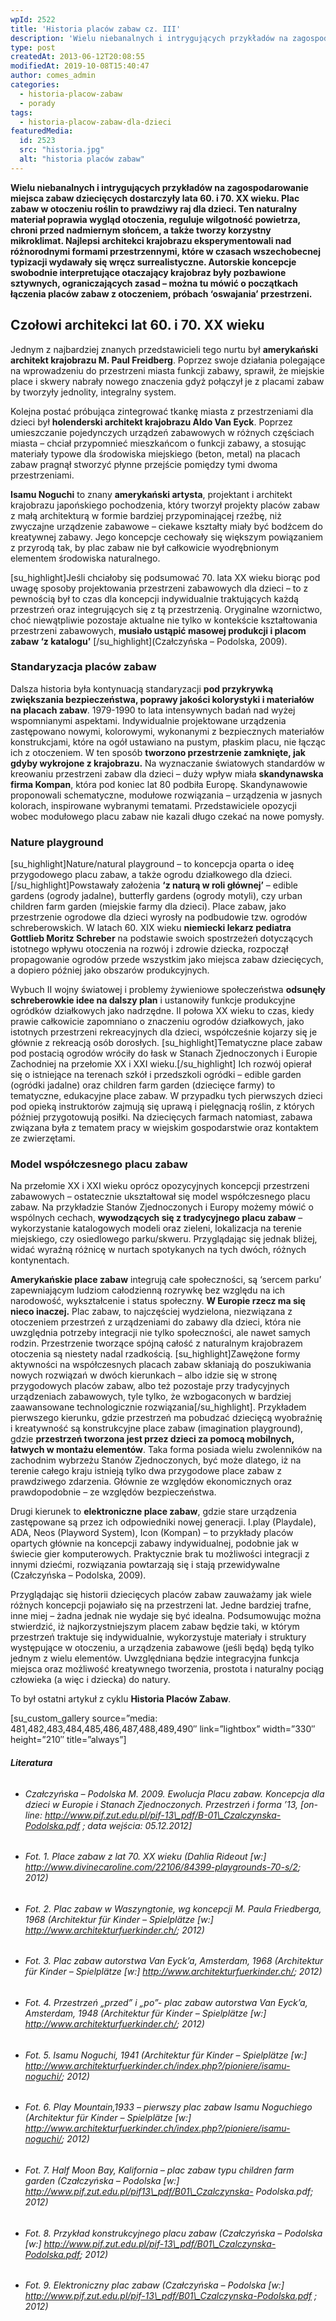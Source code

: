 ```yaml
---
wpId: 2522
title: 'Historia placów zabaw cz. III'
description: 'Wielu niebanalnych i intrygujących przykładów na zagospodarowanie miejsca zabaw dziecięcych dostarczyły lata 60. i 70. XX wieku. Plac zabaw w otoczeniu roślin to prawdziwy raj dla dzieci. Ten naturalny materiał poprawia wygląd otoczenia, reguluje wilgotność powietrza, chroni przed nadmiernym słońcem, a także tworzy korzystny mikroklimat. Najlepsi architekci krajobrazu eksperymentowali nad różnorodnymi formami przestrzennymi, które w ...'
type: post
createdAt: 2013-06-12T20:08:55
modifiedAt: 2019-10-08T15:40:47
author: comes_admin
categories:
  - historia-placow-zabaw
  - porady
tags:
  - historia-placow-zabaw-dla-dzieci
featuredMedia:
  id: 2523
  src: "historia.jpg"
  alt: "historia placów zabaw"
---
```



**Wielu niebanalnych i intrygujących przykładów na zagospodarowanie miejsca zabaw dziecięcych dostarczyły lata 60. i 70. XX wieku. Plac zabaw w otoczeniu roślin to prawdziwy raj dla dzieci. Ten naturalny materiał poprawia wygląd otoczenia, reguluje wilgotność powietrza, chroni przed nadmiernym słońcem, a także tworzy korzystny mikroklimat. Najlepsi architekci krajobrazu eksperymentowali nad różnorodnymi formami przestrzennymi, które w czasach wszechobecnej typizacji wydawały się wręcz surrealistyczne. Autorskie koncepcje swobodnie interpretujące otaczający krajobraz były pozbawione sztywnych, ograniczających zasad – można tu mówić o początkach łączenia placów zabaw z otoczeniem, próbach ‘oswajania’ przestrzeni.**

## Czołowi architekci lat 60. i 70. XX wieku

Jednym z najbardziej znanych przedstawicieli tego nurtu był **amerykański architekt krajobrazu M. Paul Freidberg**. Poprzez swoje działania polegające na wprowadzeniu do przestrzeni miasta funkcji zabawy, sprawił, że miejskie place i skwery nabrały nowego znaczenia gdyż połączył je z placami zabaw by tworzyły jednolity, integralny system.

Kolejna postać próbująca zintegrować tkankę miasta z przestrzeniami dla dzieci był **holenderski architekt krajobrazu Aldo Van Eyck**. Poprzez umieszczanie pojedynczych urządzeń zabawowych w różnych częściach miasta – chciał przypomnieć mieszkańcom o funkcji zabawy, a stosując materiały typowe dla środowiska miejskiego (beton, metal) na placach zabaw pragnął stworzyć płynne przejście pomiędzy tymi dwoma przestrzeniami.

**Isamu Noguchi** to znany **amerykański artysta**, projektant i architekt krajobrazu japońskiego pochodzenia, który tworzył projekty placów zabaw z małą architekturą w formie bardziej przypominającej rzeźbę, niż zwyczajne urządzenie zabawowe – ciekawe kształty miały być bodźcem do kreatywnej zabawy. Jego koncepcje cechowały się większym powiązaniem z przyrodą tak, by plac zabaw nie był całkowicie wyodrębnionym elementem środowiska naturalnego.

\[su\_highlight\]Jeśli chciałoby się podsumować 70. lata XX wieku biorąc pod uwagę sposoby projektowania przestrzeni zabawowych dla dzieci – to z pewnością był to czas dla koncepcji indywidualnie traktujących każdą przestrzeń oraz integrujących się z tą przestrzenią. Oryginalne wzornictwo, choć niewątpliwie pozostaje aktualne nie tylko w kontekście kształtowania przestrzeni zabawowych, **musiało ustąpić masowej produkcji i placom zabaw ‘z katalogu’** \[/su\_highlight\](Czałczyńska – Podolska, 2009).

### Standaryzacja placów zabaw

Dalsza historia była kontynuacją standaryzacji **pod przykrywką zwiększania bezpieczeństwa, poprawy jakości kolorystyki i materiałów na placach zabaw**. 1979-1990 to lata intensywnych badań nad wyżej wspomnianymi aspektami. Indywidualnie projektowane urządzenia zastępowano nowymi, kolorowymi, wykonanymi z bezpiecznych materiałów konstrukcjami, które na ogół ustawiano na pustym, płaskim placu, nie łącząc ich z otoczeniem. W ten sposób **tworzono przestrzenie zamknięte, jak gdyby wykrojone z krajobrazu.** Na wyznaczanie światowych standardów w kreowaniu przestrzeni zabaw dla dzieci – duży wpływ miała **skandynawska firma Kompan**, która pod koniec lat 80 podbiła Europę. Skandynawowie proponowali schematyczne, modułowe rozwiązania – urządzenia w jasnych kolorach, inspirowane wybranymi tematami. Przedstawiciele opozycji wobec modułowego placu zabaw nie kazali długo czekać na nowe pomysły.

### Nature playground

\[su\_highlight\]Nature/natural playground – to koncepcja oparta o ideę przygodowego placu zabaw, a także ogrodu działkowego dla dzieci. \[/su\_highlight\]Powstawały założenia **‘z naturą w roli głównej’** – edible gardens (ogrody jadalne), butterfly gardens (ogrody motyli), czy urban children farm garden (miejskie farmy dla dzieci). Place zabaw, jako przestrzenie ogrodowe dla dzieci wyrosły na podbudowie tzw. ogrodów schreberowskich. W latach 60. XIX wieku **niemiecki lekarz pediatra Gottlieb Moritz Schreber** na podstawie swoich spostrzeżeń dotyczących istotnego wpływu otoczenia na rozwój i zdrowie dziecka, rozpoczął propagowanie ogrodów przede wszystkim jako miejsca zabaw dziecięcych, a dopiero później jako obszarów produkcyjnych.

Wybuch II wojny światowej i problemy żywieniowe społeczeństwa **odsunęły schreberowkie idee na dalszy plan** i ustanowiły funkcje produkcyjne ogródków działkowych jako nadrzędne. II połowa XX wieku to czas, kiedy prawie całkowicie zapomniano o znaczeniu ogrodów działkowych, jako istotnych przestrzeni rekreacyjnych dla dzieci, współcześnie kojarzy się je głównie z rekreacją osób dorosłych. \[su\_highlight\]Tematyczne place zabaw pod postacią ogrodów wróciły do łask w Stanach Zjednoczonych i Europie Zachodniej na przełomie XX i XXI wieku.\[/su\_highlight\] Ich rozwój opierał się o istniejące na terenach szkół i przedszkoli ogródki – edible garden (ogródki jadalne) oraz children farm garden (dziecięce farmy) to tematyczne, edukacyjne place zabaw. W przypadku tych pierwszych dzieci pod opieką instruktorów zajmują się uprawą i pielęgnacją roślin, z których później przygotowują posiłki. Na dziecięcych farmach natomiast, zabawa związana była z tematem pracy w wiejskim gospodarstwie oraz kontaktem ze zwierzętami.

### Model współczesnego placu zabaw

Na przełomie XX i XXI wieku oprócz opozycyjnych koncepcji przestrzeni zabawowych – ostatecznie ukształtował się model współczesnego placu zabaw. Na przykładzie Stanów Zjednoczonych i Europy możemy mówić o wspólnych cechach, **wywodzących się z tradycyjnego placu zabaw** – wykorzystanie katalogowych modeli oraz zieleni, lokalizacja na terenie miejskiego, czy osiedlowego parku/skweru. Przyglądając się jednak bliżej, widać wyraźną różnicę w nurtach spotykanych na tych dwóch, różnych kontynentach.

**Amerykańskie place zabaw** integrują całe społeczności, są ‘sercem parku’ zapewniającym ludziom całodzienną rozrywkę bez względu na ich narodowość, wykształcenie i status społeczny. **W Europie rzecz ma się nieco inaczej.** Plac zabaw, to najczęściej wydzielona, niezwiązana z otoczeniem przestrzeń z urządzeniami do zabawy dla dzieci, która nie uwzględnia potrzeby integracji nie tylko społeczności, ale nawet samych rodzin. Przestrzenie tworzące spójną całość z naturalnym krajobrazem otoczenia są niestety nadal rzadkością. \[su\_highlight\]Zawężone formy aktywności na współczesnych placach zabaw skłaniają do poszukiwania nowych rozwiązań w dwóch kierunkach – albo idzie się w stronę przygodowych placów zabaw, albo też pozostaje przy tradycyjnych urządzeniach zabawowych, tyle tylko, że wzbogaconych w bardziej zaawansowane technologicznie rozwiązania\[/su\_highlight\]. Przykładem pierwszego kierunku, gdzie przestrzeń ma pobudzać dziecięcą wyobraźnię i kreatywność są konstrukcyjne place zabaw (imagination playground), gdzie **przestrzeń tworzona jest przez dzieci za pomocą mobilnych, łatwych w montażu elementów**. Taka forma posiada wielu zwolenników na zachodnim wybrzeżu Stanów Zjednoczonych, być może dlatego, iż na terenie całego kraju istnieją tylko dwa przygodowe place zabaw z prawdziwego zdarzenia. Głównie ze względów ekonomicznych oraz prawdopodobnie – ze względów bezpieczeństwa.

Drugi kierunek to **elektroniczne place zabaw**, gdzie stare urządzenia zastępowane są przez ich odpowiedniki nowej generacji. I.play (Playdale), ADA, Neos (Playword System), Icon (Kompan) – to przykłady placów opartych głównie na koncepcji zabawy indywidualnej, podobnie jak w świecie gier komputerowych. Praktycznie brak tu możliwości integracji z innymi dziećmi, rozwiązania powtarzają się i stają przewidywalne (Czałczyńska – Podolska, 2009).

Przyglądając się historii dziecięcych placów zabaw zauważamy jak wiele różnych koncepcji pojawiało się na przestrzeni lat. Jedne bardziej trafne, inne miej – żadna jednak nie wydaje się być idealna. Podsumowując można stwierdzić, iż najkorzystniejszym placem zabaw będzie taki, w którym przestrzeń traktuje się indywidualnie, wykorzystuje materiały i struktury występujące w otoczeniu, a urządzenia zabawowe (jeśli będą) będą tylko jednym z wielu elementów. Uwzględniana będzie integracyjna funkcja miejsca oraz możliwość kreatywnego tworzenia, prostota i naturalny pociąg człowieka (a więc i dziecka) do natury.

To był ostatni artykuł z cyklu **Historia Placów Zabaw**.

\[su\_custom\_gallery source=”media: 481,482,483,484,485,486,487,488,489,490″ link=”lightbox” width=”330″ height=”210″ title=”always”\]

###### **Literatura**

*   ###### Czałczyńska – Podolska M. 2009. Ewolucja Placu zabaw. Koncepcja dla dzieci w Europie i Stanach Zjednoczonych. Przestrzeń i forma ’13, \[on-line: http://www.pif.zut.edu.pl/pif-13\_pdf/B-01\_Czalczynska-Podolska.pdf ; data wejścia: 05.12.2012\]
    
*   ###### Fot. 1. Place zabaw z lat 70. XX wieku (Dahlia Rideout \[w:\] http://www.divinecaroline.com/22106/84399-playgrounds-70-s/2; 2012)
    
*   ###### Fot. 2. Plac zabaw w Waszyngtonie, wg koncepcji M. Paula Friedberga, 1968 (Architektur für Kinder – Spielplätze \[w:\] http://www.architekturfuerkinder.ch/; 2012)
    
*   ###### Fot. 3. Plac zabaw autorstwa Van Eyck’a, Amsterdam, 1968 (Architektur für Kinder – Spielplätze \[w:\] http://www.architekturfuerkinder.ch/; 2012)
    
*   ###### Fot. 4. Przestrzeń „przed” i „po”- plac zabaw autorstwa Van Eyck’a, Amsterdam, 1948 (Architektur für Kinder – Spielplätze \[w:\] http://www.architekturfuerkinder.ch/; 2012)
    
*   ###### Fot. 5. Isamu Noguchi, 1941 (Architektur für Kinder – Spielplätze \[w:\] http://www.architekturfuerkinder.ch/index.php?/pioniere/isamu-noguchi/; 2012)
    
*   ###### Fot. 6. Play Mountain,1933 – pierwszy plac zabaw Isamu Noguchiego (Architektur für Kinder – Spielplätze \[w:\] http://www.architekturfuerkinder.ch/index.php?/pioniere/isamu-noguchi/; 2012)
    
*   ###### Fot. 7. Half Moon Bay, Kalifornia – plac zabaw typu children farm garden (Czałczyńska – Podolska \[w:\] http://www.pif.zut.edu.pl/pif13\_pdf/B01\_Czalczynska- Podolska.pdf; 2012)
    
*   ###### Fot. 8. Przykład konstrukcyjnego placu zabaw (Czałczyńska – Podolska \[w:\] http://www.pif.zut.edu.pl/pif-13\_pdf/B01\_Czalczynska-Podolska.pdf; 2012)
    
*   ###### Fot. 9. Elektroniczny plac zabaw (Czałczyńska – Podolska \[w:\] http://www.pif.zut.edu.pl/pif-13\_pdf/B01\_Czalczynska-Podolska.pdf ; 2012)